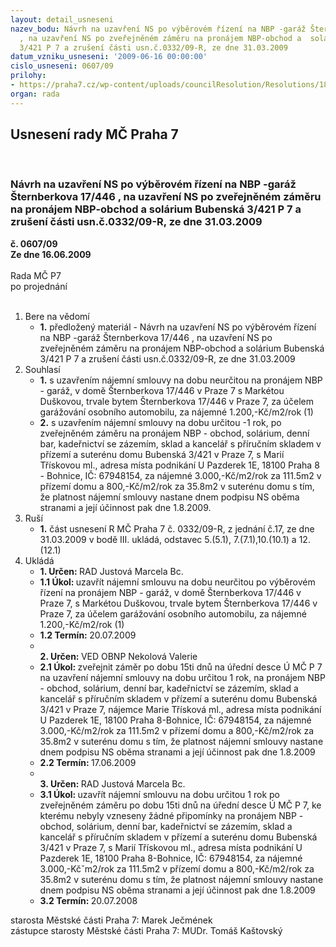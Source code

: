 ```yaml
---
layout: detail_usneseni
nazev_bodu: Návrh na uzavření NS po výběrovém řízení na NBP -garáž Šternberkova 17/446
  , na uzavření NS po zveřejněném záměru na pronájem NBP-obchod a  solárium Bubenská
  3/421 P 7 a zrušení části usn.č.0332/09-R, ze dne 31.03.2009
datum_vzniku_usneseni: '2009-06-16 00:00:00'
cislo_usneseni: 0607/09
prilohy:
- https://praha7.cz/wp-content/uploads/councilResolution/Resolutions/18808/31-09r16_6_khsnp_i-p%c5%99%c3%adl_.doc
organ: rada
---
```

<div id="ucUsn_pList" class="usn">
	<span><h2>Usnesení rady MČ Praha 7 </h2>
<br></span><div class="standBody">
<span><h3>Návrh na uzavření NS po výběrovém řízení na NBP -garáž Šternberkova 17/446 , na uzavření NS po zveřejněném záměru na pronájem NBP-obchod a  solárium Bubenská 3/421 P 7 a zrušení části usn.č.0332/09-R, ze dne 31.03.2009</h3></span><div class="center">
		<strong>č. 0607/09</strong><br>
	</div>
<div class="center">
		<strong>Ze dne 16.06.2009</strong><br><br>
	</div>Rada MČ P7<br> po projednání<br><br><ol>
<li>Bere na vědomí<ul><li>
<strong>1.</strong> předložený materiál - Návrh  na uzavření NS po výběrovém řízení na NBP -garáž Šternberkova 17/446 , na uzavření NS po zveřejněném záměru na pronájem NBP-obchod a  solárium Bubenská 3/421 P 7 a zrušení části usn.č.0332/09-R, ze dne 31.03.2009 </li></ul>
</li>
<li>Souhlasí<ul>
<li>
<strong>1.</strong> s uzavřením nájemní smlouvy na dobu neurčitou na pronájem NBP - garáž, v domě Šternberkova 17/446 v Praze 7 s Markétou Duškovou, trvale bytem Šternberkova 17/446 v Praze 7, za účelem garážování osobního automobilu, za nájemné 1.200,-Kč/m2/rok (1)</li>
<li>
<strong>2.</strong> s uzavřením nájemní smlouvy na dobu určitou -1 rok, po zveřejněném záměru na pronájem NBP - obchod, solárium, denní bar, kadeřnictví se zázemím, sklad a kancelář s příručním skladem v přízemí a suterénu domu Bubenská 3/421 v Praze 7, s Marií Třískovou ml., adresa místa podnikání U Pazderek 1E, 18100 Praha 8 - Bohnice, IČ: 67948154, za nájemné 3.000,-Kč/m2/rok za 111.5m2 v přízemí domu  a 800,-Kč/m2/rok za 35.8m2 v suterénu domu s tím, že platnost nájemní smlouvy nastane dnem podpisu NS oběma stranami a její účinnost pak dne 1.8.2009.</li>
</ul>
</li>
<li>Ruší<ul><li>
<strong>1.</strong> část usnesení R MČ Praha 7 č. 0332/09-R, z jednání č.17, ze dne 31.03.2009 v bodě III. ukládá,  odstavec 5.(5.1), 7.(7.1),10.(10.1) a 12.(12.1) </li></ul>
</li>
<li>Ukládá<ul>
<li>
<strong>1. Určen: </strong>RAD Justová Marcela Bc.</li>
<li>
<strong>1.1 Úkol: </strong>uzavřít nájemní smlouvu na dobu neurčitou po výběrovém řízení na pronájem NBP - garáž, v domě Šternberkova 17/446 v Praze 7, s Markétou Duškovou, trvale bytem Šternberkova 17/446 v Praze 7, za účelem garážování osobního automobilu, za nájemné 1.200,-Kč/m2/rok (1)</li>
<li>
<strong>1.2 Termín: </strong>20.07.2009</li>
<li>
<strong><br>2. Určen: </strong>VED OBNP Nekolová Valerie</li>
<li>
<strong>2.1 Úkol: </strong>zveřejnit záměr po dobu 15ti dnů na úřední desce Ú MČ P 7 na uzavření nájemní smlouvy na dobu určitou 1 rok, na pronájem NBP - obchod, solárium, denní bar, kadeřnictví se zázemím, sklad a kancelář s příručním skladem v přízemí a suterénu domu Bubenská 3/421 v Praze 7, nájemce Marie Třísková ml., adresa místa podnikání U Pazderek 1E, 18100 Praha 8-Bohnice, IČ: 67948154, za nájemné 3.000,-Kč/m2/rok za 111.5m2 v přízemí domu a 800,-Kč/m2/rok za 35.8m2 v suterénu domu  s tím, že platnost nájemní smlouvy  nastane dnem podpisu  NS oběma stranami a její účinnost pak dne 1.8.2009</li>
<li>
<strong>2.2 Termín: </strong>17.06.2009</li>
<li>
<strong><br>3. Určen: </strong>RAD Justová Marcela Bc.</li>
<li>
<strong>3.1 Úkol: </strong>uzavřít nájemní smlouvu na dobu určitou 1 rok po zveřejněném záměru po dobu 15ti dnů na úřední desce Ú MČ P 7, ke kterému nebyly vzneseny žádné připomínky na pronájem NBP - obchod, solárium, denní bar, kadeřnictví se zázemím, sklad a kancelář s příručním skladem v přízemí a suterénu domu Bubenská 3/421 v Praze 7, s Marií Třískovou ml., adresa místa podnikání U Pazderek 1E, 18100 Praha 8-Bohnice, IČ: 67948154, za nájemné 3.000,-Kčˇm2/rok za 111.5m2 v přízemí domu a 800,-Kč/m2/rok za 35.8m2 v suterénu domu s tím, že platnost nájemní smlouvy nastane dnem podpisu NS oběma stranami a její účinnost pak dne 1.8.2009</li>
<li>
<strong>3.2 Termín: </strong>20.07.2008</li>
</ul>
</li>
</ol>starosta Městské části Praha 7: Marek Ječmének<br>zástupce starosty Městské části Praha 7: MUDr. Tomáš Kaštovský 
</div>
</div>